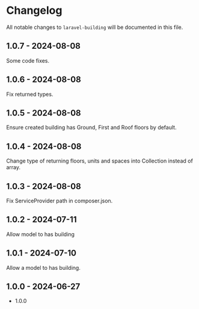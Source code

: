 # Changelog

All notable changes to `laravel-building` will be documented in this file.

## 1.0.7 - 2024-08-08

Some code fixes.

## 1.0.6 - 2024-08-08

Fix returned types.

## 1.0.5 - 2024-08-08

Ensure created building has Ground, First and Roof floors by default.

## 1.0.4 - 2024-08-08

Change type of returning floors, units and spaces into Collection instead of array.

## 1.0.3 - 2024-08-08

Fix ServiceProvider path in composer.json.

## 1.0.2 - 2024-07-11

Allow model to has building

## 1.0.1 - 2024-07-10

Allow a model to has building.

## 1.0.0 - 2024-06-27

- 1.0.0
